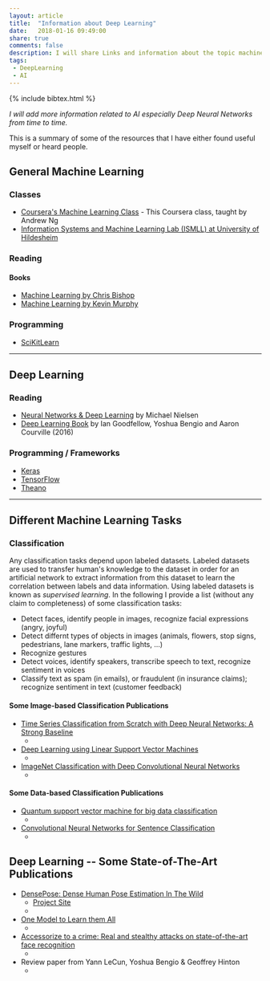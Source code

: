 ```yaml
---
layout: article
title:  "Information about Deep Learning"
date:   2018-01-16 09:49:00
share: true
comments: false
description: I will share Links and information about the topic machine learning.
tags:
 - DeepLearning
 - AI
---
```


{% include bibtex.html %}
<bibtex src="{{ site.url }}/bibtex/DeepLearning.bib"></bibtex>

*I will add more information related to AI especially Deep Neural Networks from time to time.*


This is a summary of some of the resources that I have either found useful myself or heard people.

## General Machine Learning

### Classes

* [<i class="fa fa-external-link "></i> Coursera's Machine Learning Class](https://www.coursera.org/learn/machine-learning "Coursera's Machine Learning Class") - This Coursera class, taught by Andrew Ng
* [<i class="fa fa-external-link "></i> Information Systems and Machine Learning Lab (ISMLL) at University of Hildesheim](https://www.ismll.uni-hildesheim.de/lehre/ml2-17s/script/index_en.html "Information Systems and Machine Learning Lab (ISMLL) at University of Hildesheim")

### Reading

#### Books

* [<i class="fa fa-external-link "></i> Machine Learning by Chris Bishop](http://www.springer.com/gb/book/9780387310732)
* [<i class="fa fa-external-link "></i> Machine Learning by Kevin Murphy](https://mitpress.mit.edu/books/machine-learning-0)

### Programming

* [<i class="fa fa-external-link "></i> SciKitLearn](http://scikit-learn.org/stable/ "SciKitLearn")

<hr>

## Deep Learning

### Reading

* [<i class="fa fa-external-link "></i> Neural Networks & Deep Learning](http://neuralnetworksanddeeplearning.com/ "Neural Networks & Deep Learning") by Michael Nielsen
* [<i class="fa fa-external-link "></i> Deep Learning Book](http://www.deeplearningbook.org/ "Deep Learning Book") by Ian Goodfellow, Yoshua Bengio and Aaron Courville (2016)

### Programming / Frameworks

* [<i class="fa fa-external-link "></i> Keras](https://keras.io/ "Keras")
* [<i class="fa fa-external-link "></i> TensorFlow](https://www.tensorflow.org/ "TensorFlow")
* [<i class="fa fa-external-link "></i> Theano](http://www.deeplearning.net/software/theano/ "Theano")

<hr>

## Different Machine Learning Tasks

### Classification

Any classification tasks depend upon labeled datasets. 
Labeled datasets are used to transfer human's knowledge to the dataset in order for an artificial network to extract information from this dataset to learn the correlation between labels and data information.
Using labeled datasets is known as *supervised learning*. In the following I provide a list (without any claim to completeness) of some classification tasks:

* Detect faces, identify people in images, recognize facial expressions (angry, joyful)
* Detect differnt types of objects in images (animals, flowers, stop signs, pedestrians, lane markers, traffic lights, ...)
* Recognize gestures
* Detect voices, identify speakers, transcribe speech to text, recognize sentiment in voices
* Classify text as spam (in emails), or fraudulent (in insurance claims); recognize sentiment in text (customer feedback)

#### Some Image-based Classification Publications

* [<i class="fa fa-external-link "></i> Time Series Classification from Scratch with Deep Neural Networks: A Strong Baseline](https://arxiv.org/pdf/1611.06455) &emsp;[<i class="fa fa-file-pdf-o fa-lg"></i>](https://arxiv.org/pdf/1611.06455.pdf)
  * <div class="bibtex_display" bibtexkeys="DBLP:journals/corr/WangYO16"></div>  
* [<i class="fa fa-external-link "></i> Deep Learning using Linear Support Vector Machines](https://arxiv.org/abs/1306.0239)&emsp;[<i class="fa fa-file-pdf-o fa-lg"></i>](https://arxiv.org/abs/1306.0239.pdf)
  * <div class="bibtex_display" bibtexkeys="DBLP:journals/corr/Tang13"></div>
* [<i class="fa fa-external-link "></i> ImageNet Classification with Deep Convolutional Neural Networks](https://papers.nips.cc/paper/4824-imagenet-classification-with-deep-convolutional-neural-networks)&emsp;[<i class="fa fa-file-pdf-o fa-lg"></i>](https://papers.nips.cc/paper/4824-imagenet-classification-with-deep-convolutional-neural-networks.pdf)
  * <div class="bibtex_display" bibtexkeys="NIPS2012_4824"></div>


 

#### Some Data-based Classification Publications
* [Quantum support vector machine for big data classification](https://arxiv.org/abs/1307.0471.pdf)
  * <div class="bibtex_display" bibtexkeys="rebentrost2014quantum"></div>
* [Convolutional Neural Networks for Sentence Classification](https://arxiv.org/pdf/1408.5882.pdf)
  * <div class="bibtex_display" bibtexkeys="DBLP:journals/corr/Kim14f"></div>

## Deep Learning -- Some State-of-The-Art Publications

* [DensePose: Dense Human Pose Estimation In The Wild](https://arxiv.org/abs/1802.00434.pdf)
  * [<i class="fa fa-external-link "></i> Project Site](http://densepose.org/ "Project Website")
  * <div class="bibtex_display" bibtexkeys="Guler2018DensePose"></div>
* [One Model to Learn them All](https://arxiv.org/pdf/1706.05137.pdf)
  * <div class="bibtex_display" bibtexkeys="kaiser2017one"></div>
* [Accessorize to a crime: Real and stealthy attacks on state-of-the-art face recognition](https://www.cs.cmu.edu/~sbhagava/papers/face-rec-ccs16.pdf)
  * <div class="bibtex_display" bibtexkeys="sharif2016accessorize"></div>
* Review paper from Yann LeCun, Yoshua Bengio & Geoffrey Hinton
  * <div class="bibtex_display" bibtexkeys="lecun2015deep"></div>
